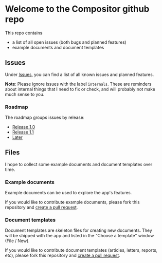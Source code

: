 # Welcome to the Compositor github repo
 
This repo contains

- a list of all open issues (both bugs and planned features)
- example documents and document templates

## Issues

Under [Issues](https://github.com/ktraunmueller/Compositor/issues), you can find a list of all known issues and planned features.

**Note**: Please ignore issues with the label `internals`. These are reminders about internal things that I need to fix or check, and will probably not make much sense to you.

### Roadmap

The roadmap groups issues by release:

- [Release 1.0](https://github.com/ktraunmueller/Compositor/milestone/2)
- [Release 1.1](https://github.com/ktraunmueller/Compositor/milestone/3)
- [Later](https://github.com/ktraunmueller/Compositor/milestone/4)

## Files

I hope to collect some example documents and document templates over time.

### Example documents

Example documents can be used to explore the app's features.

If you would like to contribute example documents, please fork this repository and [create a pull request](https://help.github.com/articles/about-pull-requests/).

### Document templates

Document templates are skeleton files for creating new documents. They will be shipped with the app and listed in the "Choose a template" window (File / New).

If you would like to contribute document templates (articles, letters, reports, etc), please fork this repository and [create a pull request](https://help.github.com/articles/about-pull-requests/).
